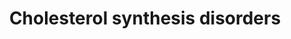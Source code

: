 ---
annotations:
- id: DOID:0080582
  type: Disease Ontology
  value: hypotrichosis 14
- id: DOID:0111588
  parent: genetic disease
  type: Disease Ontology
  value: Greenberg dysplasia
- id: DOID:0050452
  parent: genetic disease
  type: Disease Ontology
  value: mevalonic aciduria
- id: DOID:4
  type: Disease Ontology
  value: disease
- id: PW:0001346
  parent: regulatory pathway
  type: Pathway Ontology
  value: cholesterol transport pathway
- id: PW:0000752
  parent: classic metabolic pathway
  type: Pathway Ontology
  value: altered cholesterol biosynthetic pathway
- id: PW:0001304
  parent: classic metabolic pathway
  type: Pathway Ontology
  value: cholesterol metabolic pathway
- id: DOID:3805
  type: Disease Ontology
  value: porokeratosis
- id: DOID:0080352
  parent: genetic disease
  type: Disease Ontology
  value: X-linked chondrodysplasia punctata 2
- id: DOID:0110267
  parent: genetic disease
  type: Disease Ontology
  value: cataract 44
- id: PW:0000454
  parent: classic metabolic pathway
  type: Pathway Ontology
  value: cholesterol biosynthetic pathway
- id: PW:0002106
  parent: disease pathway
  type: Pathway Ontology
  value: desmosterolosis pathway
- id: DOID:0050462
  parent: genetic disease
  type: Disease Ontology
  value: Antley-Bixler syndrome
- id: DOID:0111822
  parent: genetic disease
  type: Disease Ontology
  value: CHILD syndrome
- id: DOID:14692
  parent: genetic disease
  type: Disease Ontology
  value: Smith-Lemli-Opitz syndrome
- id: DOID:0080950
  parent: genetic disease
  type: Disease Ontology
  value: alopecia-mental retardation syndrome 4
authors:
- EvelinePeterse
- DeSl
- Fehrhart
- Eweitz
citedin:
- link: PMC11768370
  title: 'Etodolac Single Dose Metabolic Profile Elucidation: Pharmacokinetics and
    Adverse Events in Healthy Volunteers (2025)'
communities:
- IEM
- ONTOX
- RareDiseases
description: Cholesterol is synthesized via a cascade of enzymatic reactions known
  as the mevalonate pathway. This series of reactions is primarily regulated by a
  rate-limiting step involving the conversion of hydroxyl-methyl glutaryl-coenzyme
  A (HMG-CoA) into mevalonate. In this pathway multiple diseases and disorders involving
  the cholesterol synthesis are included and its role depicted in the pathway.
last-edited: 2024-01-29
ndex: null
organisms:
- Homo sapiens
redirect_from:
- /index.php/Pathway:WP5193
- /instance/WP5193
- /instance/WP5193_r128200
revision: r128200
schema-jsonld:
- '@context': https://schema.org/
  '@id': https://wikipathways.github.io/pathways/WP5193.html
  '@type': Dataset
  creator:
    '@type': Organization
    name: WikiPathways
  description: Cholesterol is synthesized via a cascade of enzymatic reactions known
    as the mevalonate pathway. This series of reactions is primarily regulated by
    a rate-limiting step involving the conversion of hydroxyl-methyl glutaryl-coenzyme
    A (HMG-CoA) into mevalonate. In this pathway multiple diseases and disorders involving
    the cholesterol synthesis are included and its role depicted in the pathway.
  keywords:
  - (R)-Mevalonic acid 5-phosphate
  - (S)-2,3-epoxysqualene
  - (r)-mevalonic acid-5-pyrophosphate
  - 7-Dehydrocholesterol
  - Acetyl-CoA
  - CYP51A1
  - DHCR24
  - DHCR7
  - Desmosterol
  - Dimethylallyl pyrophosphate
  - EBP
  - FDFT1
  - FDPS
  - Farnesyl pyrophosphate
  - Geranyl-PP
  - HMG-CoA
  - HMGCR
  - HMGCS1
  - HSD3B2
  - IDI1
  - LBR
  - LSS
  - Lathosterol
  - MSMO1
  - MVD
  - MVK
  - Mevalonic acid
  - PMVK
  - SC5D
  - SQLE
  - Zymosterol
  - cholesterol
  - isopentenyl pyrophosphate
  - lanosterol
  - squalene
  license: CC0
  name: Cholesterol synthesis disorders
seo: CreativeWork
title: Cholesterol synthesis disorders
wpid: WP5193
---